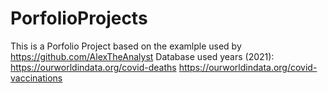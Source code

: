 # PorfolioProjects
This is a Porfolio Project based on the examlple used by https://github.com/AlexTheAnalyst 
Database used years (2021): https://ourworldindata.org/covid-deaths
                  https://ourworldindata.org/covid-vaccinations
